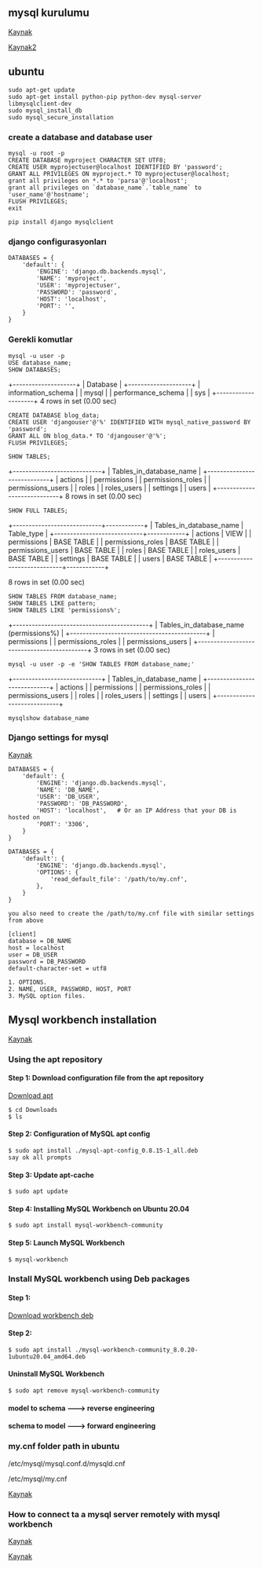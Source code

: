 ## mysql kurulumu

[Kaynak](https://www.digitalocean.com/community/tutorials/how-to-use-mysql-or-mariadb-with-your-django-application-on-ubuntu-14-04)

[Kaynak2](https://www.youtube.com/watch?v=GIRcpjg-3Eg)

## ubuntu 

```
sudo apt-get update
sudo apt-get install python-pip python-dev mysql-server libmysqlclient-dev
sudo mysql_install_db
sudo mysql_secure_installation
```

### create a database and database user

```
mysql -u root -p
CREATE DATABASE myproject CHARACTER SET UTF8;
CREATE USER myprojectuser@localhost IDENTIFIED BY 'password';
GRANT ALL PRIVILEGES ON myproject.* TO myprojectuser@localhost;
grant all privileges on *.* to 'parsa'@'localhost';
grant all privileges on `database_name`.`table_name` to 'user_name'@'hostname';
FLUSH PRIVILEGES;
exit
```

```
pip install django mysqlclient
```

### django configurasyonları
```
DATABASES = {
    'default': {
        'ENGINE': 'django.db.backends.mysql',
        'NAME': 'myproject',
        'USER': 'myprojectuser',
        'PASSWORD': 'password',
        'HOST': 'localhost',
        'PORT': '',
    }
}
```

### Gerekli komutlar

```
mysql -u user -p
USE database_name;
SHOW DATABASES;
```
+--------------------+
| Database          |
+--------------------+
| information_schema |
| mysql             |
| performance_schema |
| sys               |
+--------------------+
4 rows in set (0.00 sec)
```
CREATE DATABASE blog_data;
CREATE USER 'djangouser'@'%' IDENTIFIED WITH mysql_native_password BY 'password';
GRANT ALL ON blog_data.* TO 'djangouser'@'%';
FLUSH PRIVILEGES;
```
```
SHOW TABLES;
```
+----------------------------+
| Tables_in_database_name    |
+----------------------------+
| actions                    |
| permissions                |
| permissions_roles          |
| permissions_users          |
| roles                      |
| roles_users                |
| settings                   |
| users                      |
+----------------------------+
8 rows in set (0.00 sec)
```
SHOW FULL TABLES;
```
+----------------------------+------------+
| Tables_in_database_name    | Table_type |
+----------------------------+------------+
| actions                    | VIEW       |
| permissions                | BASE TABLE |
| permissions_roles          | BASE TABLE |
| permissions_users          | BASE TABLE |
| roles                      | BASE TABLE |
| roles_users                | BASE TABLE |
| settings                   | BASE TABLE |
| users                      | BASE TABLE |
+----------------------------+------------+

8 rows in set (0.00 sec)
```
SHOW TABLES FROM database_name;
SHOW TABLES LIKE pattern;
SHOW TABLES LIKE 'permissions%';
```
+-------------------------------------------+
| Tables_in_database_name (permissions%)    |
+-------------------------------------------+
| permissions                               |
| permissions_roles                         |
| permissions_users                         |
+-------------------------------------------+
3 rows in set (0.00 sec)
```
mysql -u user -p -e 'SHOW TABLES FROM database_name;'
```
+----------------------------+
| Tables_in_database_name    |
+----------------------------+
| actions                    |
| permissions                |
| permissions_roles          |
| permissions_users          |
| roles                      |
| roles_users                |
| settings                   |
| users                      |
+----------------------------+
```
mysqlshow database_name
```
### Django settings for mysql
[Kaynak](https://stackoverflow.com/questions/19189813/setting-django-up-to-use-mysql)

```
DATABASES = {
    'default': {
        'ENGINE': 'django.db.backends.mysql', 
        'NAME': 'DB_NAME',
        'USER': 'DB_USER',
        'PASSWORD': 'DB_PASSWORD',
        'HOST': 'localhost',   # Or an IP Address that your DB is hosted on
        'PORT': '3306',
    }
}
```
```
DATABASES = {
    'default': {
        'ENGINE': 'django.db.backends.mysql',
        'OPTIONS': {
            'read_default_file': '/path/to/my.cnf',
        },
    }
}

you also need to create the /path/to/my.cnf file with similar settings from above

[client]
database = DB_NAME
host = localhost
user = DB_USER
password = DB_PASSWORD
default-character-set = utf8

1. OPTIONS.
2. NAME, USER, PASSWORD, HOST, PORT
3. MySQL option files.
```

## Mysql workbench installation

[Kaynak](https://linuxhint.com/installing_mysql_workbench_ubuntu/)

### Using the apt repository
#### Step 1: Download configuration file from the apt repository
[Download apt](https://dev.mysql.com/downloads/repo/apt/)
```
$ cd Downloads
$ ls
```
#### Step 2: Configuration of MySQL apt config
```
$ sudo apt install ./mysql-apt-config_0.8.15-1_all.deb
say ok all prompts
```
#### Step 3: Update apt-cache
```
$ sudo apt update
```
#### Step 4: Installing MySQL Workbench on Ubuntu 20.04
```
$ sudo apt install mysql-workbench-community
```
#### Step 5: Launch MySQL Workbench
```
$ mysql-workbench
```
### Install MySQL workbench using Deb packages
#### Step 1:
[Download workbench deb](https://dev.mysql.com/downloads/workbench/)
#### Step 2:
```
$ sudo apt install ./mysql-workbench-community_8.0.20-1ubuntu20.04_amd64.deb
```
#### Uninstall MySQL Workbench
```
$ sudo apt remove mysql-workbench-community
```

#### model to schema ---> reverse engineering
#### schema to model ---> forward engineering

### my.cnf folder path in ubuntu

/etc/mysql/mysql.conf.d/mysqld.cnf

/etc/mysql/my.cnf

[Kaynak](https://stackoverflow.com/questions/2482234/how-do-i-find-the-mysql-my-cnf-location#:~:text=cnf%20file%20is%20located%20in,%2Flampp%2Fetc%2F%20folder.)

### How to connect ta a mysql server remotely with mysql workbench

[Kaynak](https://www.digitalocean.com/community/tutorials/how-to-connect-to-a-mysql-server-remotely-with-mysql-workbench)

[Kaynak](https://gavinwiener.medium.com/connect-to-a-remote-mysql-instance-using-mysql-workbench-bee768c33a8)